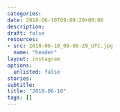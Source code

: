 ```yaml
---
categories:
date: 2018-06-10T09:09:29+00:00
description:
draft: false
resources:
- src: 2018-06-10_09-09-29_UTC.jpg
  name: "header"
layout: instagram
options:
  unlisted: false
stories:
subtitle:
title: "2018-06-10"
tags: []
---
```


 
